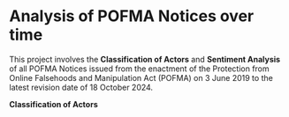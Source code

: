 # Analysis of POFMA Notices over time

This project involves the **Classification of Actors** and **Sentiment Analysis** of all POFMA Notices issued from the enactment of the Protection from Online Falsehoods and Manipulation Act (POFMA) on 3 June 2019 to the latest revision date of 18 October 2024.

**Classification of Actors**
